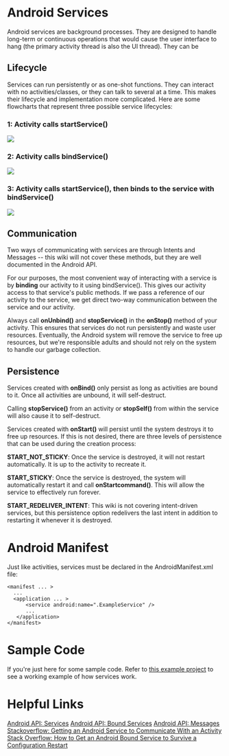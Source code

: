 # Android Services

Android services are background processes.  They are designed to handle long-term or continuous operations that would cause the user interface to hang (the primary activity thread is also the UI thread).  They can be 

## Lifecycle

Services can run persistently or as one-shot functions.  They can interact with no activities/classes, or they can talk to several at a time.  This makes their lifecycle and implementation more complicated.  Here are some flowcharts that represent three possible service lifecycles:

### 1: Activity calls startService()
![](http://www.redcylindersoftware.com/489/services1.png)

### 2: Activity calls bindService()
![](http://www.redcylindersoftware.com/489/services2.png)

### 3: Activity calls startService(), then binds to the service with bindService()
![](http://www.redcylindersoftware.com/489/services3.png)

## Communication

Two ways of communicating with services are through Intents and Messages -- this wiki will not cover these methods, but they are well documented in the Android API.

For our purposes, the most convenient way of interacting with a service is by **binding** our activity to it using bindService().  This gives our activity access to that service's public methods.  If we pass a reference of our activity to the service, we get direct two-way communication between the service and our activity.

Always call **onUnbind()** and **stopService()** in the **onStop()** method of your activity.  This ensures that services do not run persistently and waste user resources.  Eventually, the Android system will remove the service to free up resources, but we're responsible adults and should not rely on the system to handle our garbage collection.

## Persistence

Services created with **onBind()** only persist as long as activities are bound to it.  Once all activities are unbound, it will self-destruct.

Calling **stopService()** from an activity or **stopSelf()** from within the service will also cause it to self-destruct.

Services created with **onStart()** will persist until the system destroys it to free up resources.  If this is not desired, there are three levels of persistence that can be used during the creation process:

**START_NOT_STICKY**: Once the service is destroyed, it will not restart automatically.  It is up to the activity to recreate it.

**START_STICKY**: Once the service is destroyed, the system will automatically restart it and call **onStartcommand()**.  This will allow the service to effectively run forever.

**START_REDELIVER_INTENT**: This wiki is not covering intent-driven services, but this persistence option redelivers the last intent in addition to restarting it whenever it is destroyed.

# Android Manifest

Just like activities, services must be declared in the AndroidManifest.xml file:

    <manifest ... >
      ...
      <application ... >
          <service android:name=".ExampleService" />
          ...
       </application>
    </manifest>

# Sample Code

If you're just here for some sample code.  Refer to [this example project](https://github.com/CourseReps/ECEN489-Spring2015/tree/master/Students/I-Love-Github/Demos-and-Research/HelloBluetooth) to see a working example of how services work.

# Helpful Links
[Android API: Services](http://developer.android.com/guide/components/services.html)
[Android API: Bound Services](http://developer.android.com/guide/components/bound-services.html)
[Android API: Messages](http://developer.android.com/reference/android/os/Message.html)
[Stackoverflow: Getting an Android Service to Communicate With an Activity](http://stackoverflow.com/questions/2463175/how-to-have-android-service-communicate-with-activity)
[Stack Overflow: How to Get an Android Bound Service to Survive a Configuration Restart](http://stackoverflow.com/questions/16169488/how-to-get-an-android-bound-service-to-survive-a-configuration-restart)